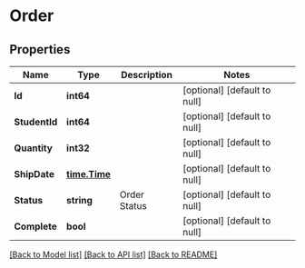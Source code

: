 # Order

## Properties
Name | Type | Description | Notes
------------ | ------------- | ------------- | -------------
**Id** | **int64** |  | [optional] [default to null]
**StudentId** | **int64** |  | [optional] [default to null]
**Quantity** | **int32** |  | [optional] [default to null]
**ShipDate** | [**time.Time**](time.Time.md) |  | [optional] [default to null]
**Status** | **string** | Order Status | [optional] [default to null]
**Complete** | **bool** |  | [optional] [default to null]

[[Back to Model list]](../README.md#documentation-for-models) [[Back to API list]](../README.md#documentation-for-api-endpoints) [[Back to README]](../README.md)

